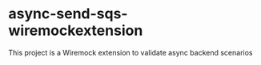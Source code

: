 # async-send-sqs-wiremockextension
This project is a Wiremock extension to validate async backend scenarios
